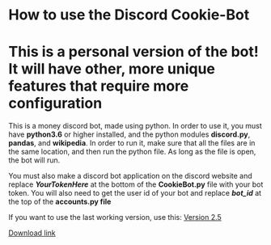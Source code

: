 # How to use the Discord Cookie-Bot

# This is a personal version of the bot! It will have other, more unique features that require more configuration

This is a money discord bot, made using python. In order to use it, you must have **python3.6** or higher installed, and the python modules **discord.py**, **pandas**, and **wikipedia**. In order to run it, make sure that all the files are in the same location, and then run the python file. As long as the file is open, the bot will run.

You must also make a discord bot application on the discord website and replace ***YourTokenHere*** at the bottom of the **CookieBot.py** file with your bot token. You will also need to get the user id of your bot and replace ***bot_id*** at the top of the **accounts.py file**

If you want to use the last working version, use this: [Version 2.5](https://github.com/The-Canadians-Friend/Cookie-Bot/releases/tag/v2.5)

[Download link](https://github.com/The-Canadians-Friend/Cookie-Bot/archive/Personal.zip)
